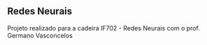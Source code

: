 ## Redes Neurais


Projeto realizado para a cadeira IF702 - Redes Neurais com o prof. Germano Vasconcelos